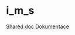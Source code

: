 # i_m_s

[Shared doc](https://docs.google.com/spreadsheets/d/1vVZjSMzLc1MeKf3oZcQAFG1bAX0-OCoNjU1n1mX5b0k/edit#gid=0)
[Dokumentace](https://www.overleaf.com/4248392884rgbhfnnptgjz)